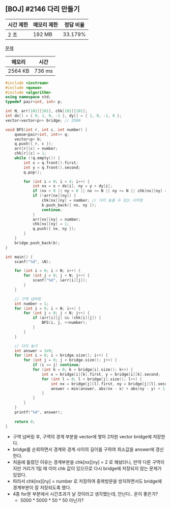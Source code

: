 ## [BOJ] #2146 다리 만들기

| 시간 제한 | 메모리 제한 | 정답 비율 |
| --------- | ----------- | --------- |
| 2 초      | 192 MB      | 33.179%   |

[문제](https://www.acmicpc.net/problem/2146)



| 메모리  | 시간   |
| ------- | ------ |
| 2564 KB | 736 ms |

```c++
#include <iostream>
#include <queue>
#include <algorithm>
using namespace std;
typedef pair<int, int> p;

int N, arr[101][101], chk[101][101];
int dx[] = { 0, 1, 0, -1 }, dy[] = { 1, 0, -1, 0 };
vector<vector<p>> bridge; // 2500

void BFS(int r, int c, int number) {
	queue<pair<int, int>> q;
	vector<p> b;
	q.push({ r, c });
	arr[r][c] = number;
	chk[r][c] = 1;
	while (!q.empty()) {
		int x = q.front().first;
		int y = q.front().second;
		q.pop();

		for (int i = 0; i < 4; i++) {
			int nx = x + dx[i], ny = y + dy[i];
			if (nx < 0 || ny < 0 || nx >= N || ny >= N || chk[nx][ny] == 1 || chk[nx][ny] == number) continue;
			if (!arr[nx][ny]) {
				chk[nx][ny] = number; // 다리 놓을 수 있는 시작점
				b.push_back({ nx, ny });
				continue;
			}
			arr[nx][ny] = number;
			chk[nx][ny] = 1;
			q.push({ nx, ny });
		}
	}
	bridge.push_back(b);
}

int main() {
	scanf("%d", &N);

	for (int i = 0; i < N; i++) {
		for (int j = 0; j < N; j++) {
			scanf("%d", &arr[i][j]);
		}
	}

	// 구역 넘버링
	int number = 1;
	for (int i = 0; i < N; i++) {
		for (int j = 0; j < N; j++) {
			if (arr[i][j] && !chk[i][j]) {
				BFS(i, j, ++number);
			}
		}
	}

	// 다리 놓기
	int answer = 1e9;
	for (int i = 0; i < bridge.size(); i++) {
		for (int j = 0; j < bridge.size(); j++) {
			if (i == j) continue;
			for (int k = 0; k < bridge[i].size(); k++) {
				int x = bridge[i][k].first, y = bridge[i][k].second;
				for (int l = 0; l < bridge[j].size(); l++) {
					int nx = bridge[j][l].first, ny = bridge[j][l].second;
					answer = min(answer, abs(nx - x) + abs(ny - y) + 1);
				}
			}
		}
	}
	printf("%d", answer);
	
	return 0;
}
```

- 구역 넘버링 후, 구역의 경계 부분을 vector에 쌓아 2차원 vector bridge에 저장한다.
- bridge를 순회하면서 경계와 경계 사이의 길이를 구하여 최소값을 answer에 갱신한다.
- 처음에 틀렸던 이유는 경계부분을 chk[nx]\[ny] = 2 로 해놨더니, 만약 다른 구역이지만 거리가 1일 때 이미 chk 값이 있으므로 다시 bridge에 저장되지 않는 문제가 있었다.
- 따라서 chk[nx]\[ny] = number 로 저장하여 중복방문을 방지하면서도 bridge에 경계부분이 잘 저장되도록 했다.
- 4중 for문 부분에서 시간초과가 날 것이라고 생각했는데, 안난다.. 운이 좋은가?
  - 5000 * 5000 * 50 * 50 아닌가?
